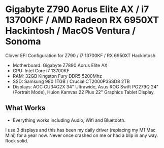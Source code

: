 # Gigabyte Z790 Aorus Elite AX / i7 13700KF / AMD Radeon RX 6950XT Hackintosh / MacOS Ventura / Sonoma
Clover EFI Configuration for Z790 / i7 13700KF / RX 6950XT Hackintosh

* Motherboard: Gigabyte Z7890 Aorus Elite AX
* CPU: Intel Core i7 13700KF
* RAM: 32GB Kingston Fury DDR5 5200Mhz
* SSD: Samsung 980 1TGB / Crucial CT2000P3SSD8 2TB
* Displays: AOC CU34G2X 34" Ultrawide, Asus ROG Swift PG279Q 24" (Portrait Mode), Huion Kamvas 22 Plus 22" Graphics Tablet Display.


What Works
---

* Everything works including Audio, Wifi and Bluetooth.


I use 3 displays and this has been my daily driver (replacing my M1 Mac Mini) for a year now. Never once crashed on me or had a blip in any way. Rock solid.



